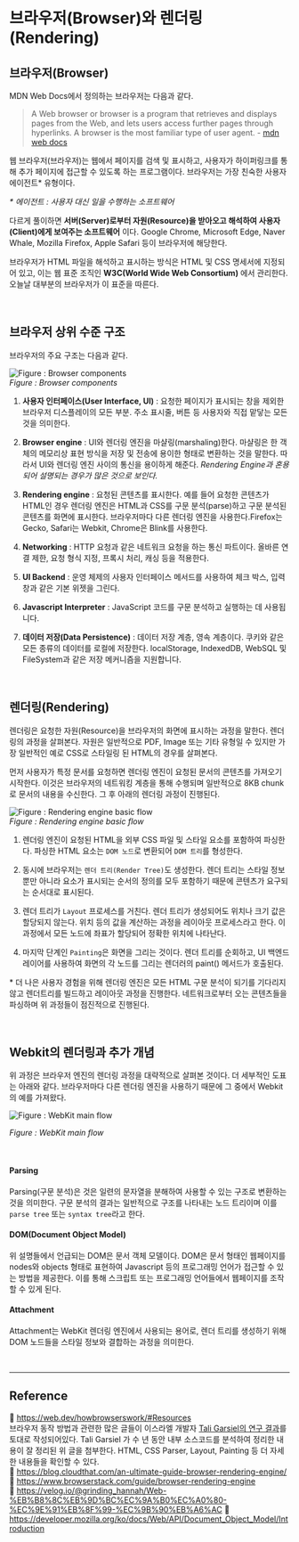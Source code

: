 # 브라우저(Browser)와 렌더링(Rendering)

## 브라우저(Browser)

MDN Web Docs에서 정의하는 브라우저는 다음과 같다.

> A Web browser or browser is a program that retrieves and displays pages from the Web, and lets users access further pages through hyperlinks. A browser is the most familiar type of user agent. - [mdn web docs](https://developer.mozilla.org/en-US/docs/Glossary/Browser)

웹 브라우저(브라우저)는 웹에서 페이지를 검색 및 표시하고, 사용자가 하이퍼링크를 통해 추가 페이지에 접근할 수 있도록 하는 프로그램이다. 브라우저는 가장 친숙한 사용자 에이전트\* 유형이다.

_\* 에이전트 : 사용자 대신 일을 수행하는 소프트웨어_

다르게 풀이하면 **서버(Server)로부터 자원(Resource)을 받아오고 해석하여 사용자(Client)에게 보여주는 소프트웨어** 이다. Google Chrome, Microsoft Edge, Naver Whale, Mozilla Firefox, Apple Safari 등이 브라우저에 해당한다.

브라우저가 HTML 파일을 해석하고 표시하는 방식은 HTML 및 CSS 명세서에 지정되어 있고, 이는 웹 표준 조직인 **W3C(World Wide Web Consortium)** 에서 관리한다. 오늘날 대부분의 브라우저가 이 표준을 따른다.

<br/>

## 브라우저 상위 수준 구조

브라우저의 주요 구조는 다음과 같다.

![Figure : Browser components](https://web-dev.imgix.net/image/T4FyVKpzu4WKF1kBNvXepbi08t52/PgPX6ZMyKSwF6kB8zIhB.png?auto=format&w=500)  
_Figure : Browser components_

1. **사용자 인터페이스(User Interface, UI)** : 요청한 페이지가 표시되는 창을 제외한 브라우저 디스플레이의 모든 부분. 주소 표시줄, 버튼 등 사용자와 직접 맡닿는 모든 것을 의미한다.

2. **Browser engine** : UI와 렌더링 엔진을 마샬링(marshaling)한다. 마샬링은 한 객체의 메모리상 표현 방식을 저장 및 전송에 용이한 형태로 변환하는 것을 말한다. 따라서 UI와 렌더링 엔진 사이의 통신을 용이하게 해준다. _Rendering Engine과 혼용되어 설명되는 경우가 많은 것으로 보인다._

3. **Rendering engine** : 요청된 콘텐츠를 표시한다. 예를 들어 요청한 콘텐츠가 HTML인 경우 렌더링 엔진은 HTML과 CSS를 구문 분석(parse)하고 구문 분석된 콘텐츠를 화면에 표시한다. 브라우저마다 다른 렌더링 엔진을 사용한다.Firefox는 Gecko, Safari는 Webkit, Chrome은 Blink를 사용한다.

4. **Networking** : HTTP 요청과 같은 네트워크 요청을 하는 통신 파트이다. 올바른 연결 제한, 요청 형식 지정, 프록시 처리, 캐싱 등을 적용한다.

5. **UI Backend** : 운영 체제의 사용자 인터페이스 메서드를 사용하여 체크 박스, 입력창과 같은 기본 위젯을 그린다.

6. **Javascript Interpreter** : JavaScript 코드를 구문 분석하고 실행하는 데 사용됩니다.

7. **데이터 저장(Data Persistence)** : 데이터 저장 계층, 영속 계층이다. 쿠키와 같은 모든 종류의 데이터를 로컬에 저장한다. localStorage, IndexedDB, WebSQL 및 FileSystem과 같은 저장 메커니즘을 지원합니다.

<br/>

## 렌더링(Rendering)

렌더링은 요청한 자원(Resource)을 브라우저의 화면에 표시하는 과정을 말한다. 렌더링의 과정을 살펴본다. 자원은 일반적으로 PDF, Image 또는 기타 유형일 수 있지만 가장 일반적인 예로 CSS로 스타일링 된 HTML의 경우를 살펴본다.

먼저 사용자가 특정 문서를 요청하면 렌더링 엔진이 요청된 문서의 콘텐츠를 가져오기 시작한다. 이것은 브라우저의 네트워킹 계층을 통해 수행되며 일반적으로 8KB chunk로 문서의 내용을 수신한다. 그 후 아래의 렌더링 과정이 진행된다.

![Figure : Rendering engine basic flow](https://web-dev.imgix.net/image/T4FyVKpzu4WKF1kBNvXepbi08t52/bPlYx9xODQH4X1KuUNpc.png?auto=format&w=650)  
_Figure : Rendering engine basic flow_

1. 렌더링 엔진이 요청된 HTML을 외부 CSS 파일 및 스타일 요소를 포함하여 파싱한다. 파싱한 HTML 요소는 `DOM 노드`로 변환되어 `DOM 트리`를 형성한다.

2. 동시에 브라우저는 `렌더 트리(Render Tree)`도 생성한다. 렌더 트리는 스타일 정보 뿐만 아니라 요소가 표시되는 순서의 정의를 모두 포함하기 때문에 콘텐츠가 요구되는 순서대로 표시된다.

3. 렌더 트리가 `Layout` 프로세스를 거친다. 렌더 트리가 생성되어도 위치나 크기 값은 할당되지 않는다. 위치 등의 값을 계산하는 과정을 레이아웃 프로세스라고 한다. 이 과정에서 모든 노드에 좌표가 할당되어 정확한 위치에 나타난다.

4. 마지막 단계인 `Painting`은 화면을 그리는 것이다. 렌더 트리를 순회하고, UI 백엔드 레이어를 사용하여 화면의 각 노드를 그리는 렌더러의 paint() 메서드가 호출된다.

\* 더 나은 사용자 경험을 위해 렌더링 엔진은 모든 HTML 구문 분석이 되기를 기다리지 않고 렌더트리를 빌드하고 레이아웃 과정을 진행한다. 네트워크로부터 오는 콘텐츠들을 파싱하며 위 과정들이 점진적으로 진행된다.

<br/>

## Webkit의 렌더링과 추가 개념

위 과정은 브라우저 엔진의 렌더링 과정을 대략적으로 살펴본 것이다. 더 세부적인 도표는 아래와 같다. 브라우저마다 다른 렌더링 엔진을 사용하기 때문에 그 중에서 Webkit의 예를 가져왔다.

![Figure : WebKit main flow](https://web-dev.imgix.net/image/T4FyVKpzu4WKF1kBNvXepbi08t52/S9TJhnMX1cu1vrYuQRqM.png?auto=format&w=650)

_Figure : WebKit main flow_

<br/>

#### Parsing

Parsing(구문 분석)은 것은 일련의 문자열을 분해하여 사용할 수 있는 구조로 변환하는 것을 의미한다. 구문 분석의 결과는 일반적으로 구조를 나타내는 노드 트리이며 이를 `parse tree` 또는 `syntax tree`라고 한다.

#### DOM(Document Object Model)

위 설명들에서 언급되는 DOM은 문서 객체 모델이다. DOM은 문서 형태인 웹페이지를 nodes와 objects 형태로 표현하여 Javascript 등의 프로그래밍 언어가 접근할 수 있는 방법을 제공한다. 이를 통해 스크립트 또는 프로그래밍 언어들에서 웹페이지를 조작할 수 있게 된다.

#### Attachment

Attachment는 WebKit 렌더링 엔진에서 사용되는 용어로, 렌더 트리를 생성하기 위해 DOM 노드들을 스타일 정보와 결합하는 과정을 의미한다.

<br/>

---

## Reference

📄 https://web.dev/howbrowserswork/#Resources  
브라우저 동작 방법과 관련한 많은 글들이 이스라엘 개발자 [Tali Garsiel의 연구 결과](http://taligarsiel.com/Projects/howbrowserswork1.htm)를 토대로 작성되어있다. Tali Garsiel 가 수 년 동안 내부 소스코드를 분석하여 정리한 내용이 잘 정리된 위 글을 첨부한다. HTML, CSS Parser, Layout, Painting 등 더 자세한 내용들을 확인할 수 있다.  
📄 https://blog.cloudthat.com/an-ultimate-guide-browser-rendering-engine/  
📄 https://www.browserstack.com/guide/browser-rendering-engine  
📄 https://velog.io/@grinding_hannah/Web-%EB%B8%8C%EB%9D%BC%EC%9A%B0%EC%A0%80-%EC%9E%91%EB%8F%99-%EC%9B%90%EB%A6%AC
📄 https://developer.mozilla.org/ko/docs/Web/API/Document_Object_Model/Introduction
